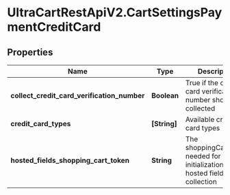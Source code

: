 # UltraCartRestApiV2.CartSettingsPaymentCreditCard

## Properties

Name | Type | Description | Notes
------------ | ------------- | ------------- | -------------
**collect_credit_card_verification_number** | **Boolean** | True if the credit card verification number should be collected | [optional] 
**credit_card_types** | **[String]** | Available credit card types | [optional] 
**hosted_fields_shopping_cart_token** | **String** | The shoppingCartToken needed for proper initialization of hosted fields collection | [optional] 


